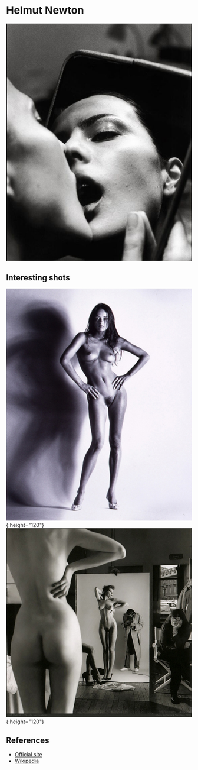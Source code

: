 # Helmut Newton

![01](photos/helmut-newton-02.jpg)


## Interesting shots

![01](photos/helmut-newton-01.jpg){:height="120"}
![03](photos/helmut-newton-03.jpg){:height="120"}


## References

* [Official site](http://www.helmutnewton.com)
* [Wikipedia](https://en.wikipedia.org/wiki/Helmut_Newton)